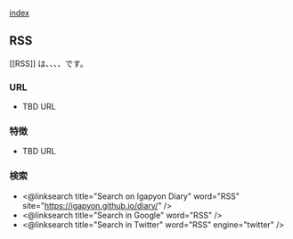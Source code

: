 [index](https://igapyon.github.io/diary/keyword/index.html)

## RSS

[[RSS]] は、、、、です。

### URL

* TBD URL

### 特徴

* TBD URL

### 検索

* <@linksearch title="Search on Igapyon Diary" word="RSS" site="https://igapyon.github.io/diary/" />
* <@linksearch title="Search in Google" word="RSS" />
* <@linksearch title="Search in Twitter" word="RSS" engine="twitter" />

